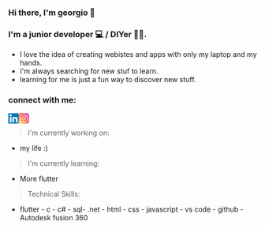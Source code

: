 ### Hi there, I'm georgio 👋
### I'm a junior developer 💻 / DIYer 👷‍♂️. 
<!-- a line space between the 2 sections-->
- I love the idea of creating webistes and apps with only my laptop and my hands.
- I'm always searching for new stuf to learn.
- learning for me is just a fun way to discover new stuff.
  
### connect with me:
<a href="https://www.linkedin.com/in/georgiofeghaly/"><img align="left" src="https://raw.githubusercontent.com/georgiofeghaly/georgiofeghaly/main/images/linkedin.svg" alt="Yu Shi | LinkedIn" width="21px"/></a>
<a href="https://instagram.com/gio-feg/"><img align="left" src="https://raw.githubusercontent.com/georgiofeghaly/georgiofeghaly/main/images/instagram.svg" alt="Yu Shi | Instagram" width="21px"/></a>
</br>
> I'm currently working on:
  - my life :)
> I'm currently learning:
  - More flutter
> Technical Skills:
 - flutter - c - c# - sql- .net - html - css - javascript - vs code - github - Autodesk fusion 360
